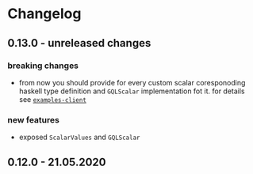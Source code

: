 # Changelog

## 0.13.0 - unreleased changes

### breaking changes

- from now you should provide for every custom scalar coresponoding haskell type definition and `GQLScalar` implementation fot it. for details see [`examples-client`](https://github.com/morpheusgraphql/morpheus-graphql/tree/master/examples-client)

### new features

- exposed `ScalarValues` and `GQLScalar`

## 0.12.0 - 21.05.2020
